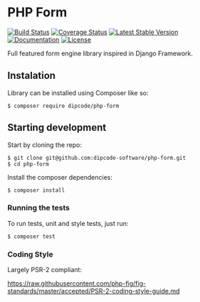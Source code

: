 # PHP Form
[![Build Status](https://travis-ci.org/dipcode-software/php-form.svg?branch=master)](https://travis-ci.org/dipcode-software/php-form)
[![Coverage Status](https://coveralls.io/repos/github/dipcode-software/php-form/badge.svg?branch=master)](https://coveralls.io/github/dipcode-software/php-form?branch=master)
[![Latest Stable Version](https://poser.pugx.org/dipcode/php-form/v/stable)](https://packagist.org/packages/dipcode/php-form)
[![Documentation](https://alexandriadocs.io/projects/php-form/badge-url/?style=flat)](https://alexandriadocs.io/docs/php-form/index.html)
[![License](http://img.shields.io/badge/license-MIT-brightgreen.svg?style=flat)](http://www.opensource.org/licenses/MIT)

Full featured form engine library inspired in Django Framework.

## Instalation
Library can be installed using Composer like so:

```shell
$ composer require dipcode/php-form
```

## Starting development
Start by cloning the repo:

```shell
$ git clone git@github.com:dipcode-software/php-form.git
$ cd php-form
```

Install the composer dependencies:
```shell
$ composer install
```

### Running the tests
To run tests, unit and style tests, just run:

```shell
$ composer test
```

### Coding Style

Largely PSR-2 compliant:

https://raw.githubusercontent.com/php-fig/fig-standards/master/accepted/PSR-2-coding-style-guide.md
